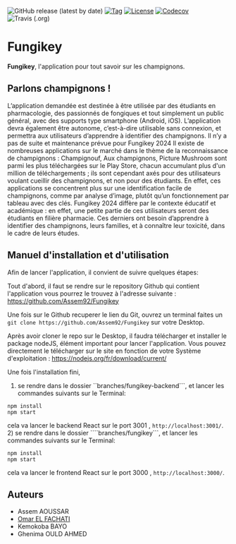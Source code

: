 ![GitHub release (latest by date)](https://img.shields.io/github/v/release/Assem92/Fungikey)
[![Tag](https://img.shields.io/github/tag/Assem92/Fungikey.svg?label=tag&style=flat-square)](build.gradle)
[![License](https://img.shields.io/github/license/Assem92/template-java-project.svg?style=flat-square)](LICENSE)
[![Codecov](https://img.shields.io/codecov/c/github/Assem92/Fungikey)](codcov)
<img alt="Travis (.org)" src="https://img.shields.io/travis/Assem92/Fungikey">

# Fungikey

**Fungikey**, l'application pour tout savoir sur les champignons. 

## Parlons champignons !

L’application demandée est destinée à être utilisée par des étudiants en pharmacologie, des passionnés de fongiques et tout simplement un public général, avec des supports type smartphone (Android, iOS). L’application devra également être autonome, c’est-à-dire utilisable sans connexion, et permettra aux utilisateurs d’apprendre à identifier des champignons. 
Il n’y a pas de suite et maintenance prévue pour Fungikey 2024
Il existe de nombreuses applications sur le marché dans le thème de la reconnaissance de champignons : Champignouf, Aux champignons, Picture Mushroom sont parmi les plus téléchargées sur le Play Store, chacun accumulant plus d'un million de téléchargements ; ils sont cependant axés pour des utilisateurs voulant cueillir des champignons, et non pour des étudiants. En effet, ces applications se concentrent plus sur une identification facile de champignons, comme par analyse d’image, plutôt qu’un fonctionnement par tableau avec des clés. Fungikey 2024 diffère par le contexte éducatif et académique : en effet, une petite partie de ces utilisateurs seront des étudiants en filière pharmacie. Ces derniers ont besoin d’apprendre à identifier des champignons, leurs familles, et à connaître leur toxicité, dans le cadre de leurs études.


## Manuel d'installation et d'utilisation

Afin de lancer l'application, il convient de suivre quelques étapes: 

Tout d'abord, il faut se rendre sur le repository Github qui contient l'application vous pourrez le trouvez à l'adresse suivante : 
    https://github.com/Assem92/Fungikey

Une fois sur le Github recuperer le lien du Git, ouvrez un terminal faites un ```git clone https://github.com/Assem92/Fungikey``` sur votre Desktop.  

Après avoir cloner le repo sur le Desktop, il faudra télécharger et installer le package nodeJS, élément important pour lancer l'application. Vous pouvez directement le télécharger sur le site en fonction de votre Système d'exploitation : https://nodejs.org/fr/download/current/

Une fois l'installation fini,
1) se rendre dans le dossier ``branches/fungikey-backend```, et lancer les commandes suivants sur le Terminal:
```
npm install
npm start
```
cela va lancer le backend React sur le port 3001 , ```http://localhost:3001/```.
2) se rendre dans le dossier ````branches/fungikey```, et lancer les commandes suivants sur le Terminal:
```
npm install
npm start
```
cela va lancer le frontend React sur le port 3000 , ```http://localhost:3000/```.


## Auteurs

* Assem AOUSSAR 
* [Omar EL FACHATI](https://github.com/ofachati)
* Kemokoba BAYO
* Ghenima OULD AHMED 
 

